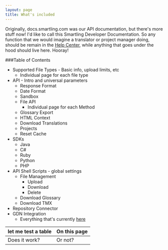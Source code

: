 ```yaml
---
layout: page
title: What's included
---
```


Originally, docs.smartling.com was our API documentation, but there's more stuff now! I'd like to call this Smartling Developer Documentation. So any function that we would imagine a translator or project manager doing, should be remain in the [Help Center](http://support.smartling.com), while anything that goes under the hood should live here.
Hooray!

###Table of Contents

* Supported File Types - Basic info, upload limits, etc  
  * Individual page for each file type  
* API - Intro and universal parameters  
  * Response Format  
  * Date Format  
  * Sandbox  
  * File API  
    * Individual page for each Method  
  * Glossary Export  
  * HTML Context  
  * Download Translations  
  * Projects  
  * Reset Cache  
* SDKs  
  * Java  
  * C#  
  * Ruby  
  * Python  
  * PHP 
* API Shell Scripts - global settings  
  * File Management  
    * Upload  
    * Download  
    * Delete  
  * Download Glossary  
  * Download TMX  
* Repository Connector  
* GDN Integration  
  * Everything that's currently [here](http://support.smartling.com/hc/en-us/sections/200175148-Integration-Guide)  

|let me test a table| On this page|
|:-------------------|:------------|
|Does it work?   | Or not?|
